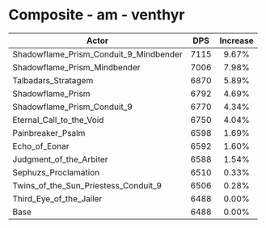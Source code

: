 # Composite - am - venthyr
| Actor | DPS | Increase |
|---|:---:|:---:|
|Shadowflame_Prism_Conduit_9_Mindbender|7115|9.67%|
|Shadowflame_Prism_Mindbender|7006|7.98%|
|Talbadars_Stratagem|6870|5.89%|
|Shadowflame_Prism|6792|4.69%|
|Shadowflame_Prism_Conduit_9|6770|4.34%|
|Eternal_Call_to_the_Void|6750|4.04%|
|Painbreaker_Psalm|6598|1.69%|
|Echo_of_Eonar|6592|1.60%|
|Judgment_of_the_Arbiter|6588|1.54%|
|Sephuzs_Proclamation|6510|0.33%|
|Twins_of_the_Sun_Priestess_Conduit_9|6506|0.28%|
|Third_Eye_of_the_Jailer|6488|0.00%|
|Base|6488|0.00%|
